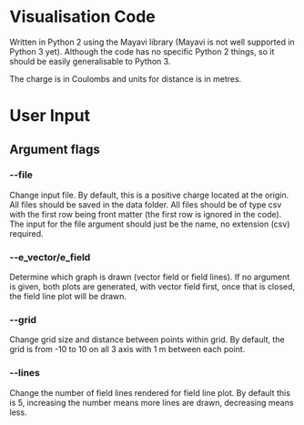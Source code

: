 # Visualisation Code
Written in Python 2 using the Mayavi library (Mayavi is not well supported in Python 3 yet). Although the code has no specific Python 2 things, so it should be easily generalisable to Python 3.

The charge is in Coulombs and units for distance is in metres.

# User Input
## Argument flags
### --file
Change input file. By default, this is a positive charge located at the origin. All files should be saved in the data folder. All files should be of type csv with the first row being front matter (the first row is ignored in the code). The input for the file argument should just be the name, no extension (csv) required.

### --e_vector/e_field
Determine which graph is drawn (vector field or field lines). If no argument is given, both plots are generated, with vector field first, once that is closed, the field line plot will be drawn.

### --grid
Change grid size and distance between points within grid. By default, the grid is from -10 to 10 on all 3 axis with 1 m between each point.

### --lines
Change the number of field lines rendered for field line plot. By default this is 5, increasing the number means more lines are drawn, decreasing means less.

